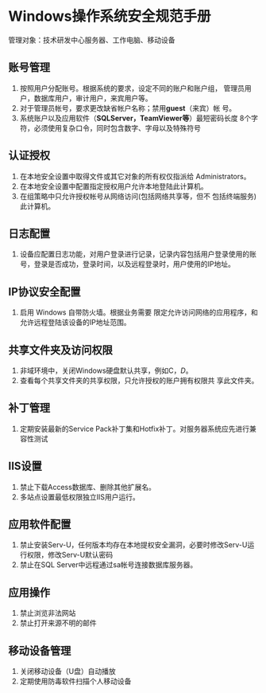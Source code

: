 # Windows操作系统安全规范手册
管理对象：技术研发中心服务器、工作电脑、移动设备
## 账号管理
1. 按照用户分配账号。根据系统的要求，设定不同的账户和账户组， 管理员用户，数据库用户，审计用户，来宾用户等。
2. 对于管理员帐号，要求更改缺省帐户名称；禁用**guest**（来宾）帐 号。
3. 系统账户以及应用软件（**SQLServer，TeamViewer等**）最短密码长度 8个字符，必须使用复杂口令，同时包含数字、字母以及特殊符号

## 认证授权
1. 在本地安全设置中取得文件或其它对象的所有权仅指派给 Administrators。
2. 在本地安全设置中配置指定授权用户允许本地登陆此计算机。 
3. 在组策略中只允许授权帐号从网络访问(包括网络共享等，但不 包括终端服务)此计算机。

## 日志配置
1. 设备应配置日志功能，对用户登录进行记录，记录内容包括用户登录使用的账号，登录是否成功，登录时间，以及远程登录时，用户使用的IP地址。

## IP协议安全配置
1. 启用 Windows 自带防火墙。根据业务需要 限定允许访问网络的应用程序，和允许远程登陆该设备的IP地址范围。

## 共享文件夹及访问权限
1. 非域环境中，关闭Windows硬盘默认共享，例如C$，D$。
2. 查看每个共享文件夹的共享权限，只允许授权的账户拥有权限共 享此文件夹。

## 补丁管理
1. 定期安装最新的Service Pack补丁集和Hotfix补丁。对服务器系统应先进行兼容性测试 
 
## IIS设置
1. 禁止下载Access数据库、删除其他扩展名。
2. 多站点设置最低权限独立IIS用户运行。

## 应用软件配置
1. 禁止安装Serv-U，任何版本均存在本地提权安全漏洞，必要时修改Serv-U运行权限，修改Serv-U默认密码
2. 禁止在SQL Server中远程通过sa帐号连接数据库服务器。

## 应用操作
1.	禁止浏览非法网站
2.	禁止打开来源不明的邮件

## 移动设备管理
1.	关闭移动设备（U盘）自动播放
2.	定期使用防毒软件扫描个人移动设备
